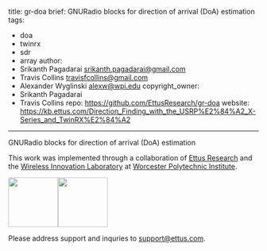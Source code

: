 title: gr-doa 
brief: GNURadio blocks for direction of arrival (DoA) estimation
tags:
  - doa
  - twinrx
  - sdr
  - array
author:
  - Srikanth Pagadarai <srikanth.pagadarai@gmail.com>
  - Travis Collins <travisfcollins@gmail.com>
  - Alexander Wyglinski <alexw@wpi.edu>
copyright_owner:
  - Srikanth Pagadarai
  - Travis Collins
repo: https://github.com/EttusResearch/gr-doa
website: https://kb.ettus.com/Direction_Finding_with_the_USRP%E2%84%A2_X-Series_and_TwinRX%E2%84%A2
---
GNURadio blocks for direction of arrival (DoA) estimation

This work was implemented through a collaboration of [Ettus Research](http://ettus.com) and the [Wireless Innovation Laboratory](http://www.wireless.wpi.edu) at [Worcester Polytechnic Institute](http://wpi.edu).

<img src="https://s15.postimg.org/xssq9s0ej/wilab_logo.jpg" height="100"><img src="https://kb.ettus.com/images/ettus_research_transparent.png" height="100">

Please address support and inquries to <a href= "mailto:support@ettus.com">support@ettus.com</a>.
